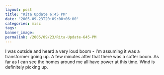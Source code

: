 ```yaml
---
layout: post
title: "Rita Update 6:45 PM"
date: "2005-09-23T20:09:00+06:00"
categories: misc 
tags: 
banner_image: 
permalink: /2005/09/23/Rita-Update-645-PM
---
```


I was outside and heard a very loud boom - I'm assuming it was a transformer going up. A few minutes after that there was a softer boom. As far as I can see the homes around me all have power at this time. Wind  is definitely picking up.